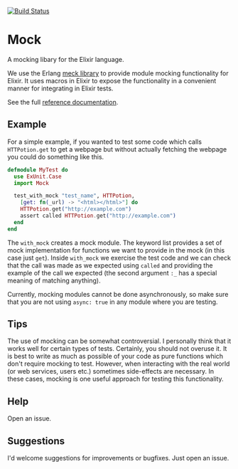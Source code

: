 [![Build Status](https://travis-ci.org/jjh42/meckex.png?branch=master)](https://travis-ci.org/jjh42/meckex)

# Mock
A mocking libary for the Elixir language.

We use the Erlang  [meck library](https://github.com/eproxus/meck) to provide module
mocking functionality for Elixir. It uses macros in Elixir to expose
the functionality in a convenient manner for integrating in Elixir tests.

See the full [reference documentation](http://jjh42.github.io/mock).

## Example

For a simple example, if you wanted to test some code which calls
`HTTPotion.get` to get a webpage but without actually fetching the
webpage you could do something like this.

```` elixir
defmodule MyTest do
  use ExUnit.Case
  import Mock

  test_with_mock "test_name", HTTPotion,
    [get: fn(_url) -> "<html></html>"] do
    HTTPotion.get("http://example.com")
    assert called HTTPotion.get("http://example.com")
  end
end
````

The `with_mock` creates a mock module. The keyword list provides a set
of mock implementation for functions we want to provide in the mock (in
this case just `get`). Inside `with_mock` we exercise the test code
and we can check that the call was made as we expected using `called` and
providing the example of the call we expected (the second argument `:_` has a 
special meaning of matching anything).

Currently, mocking modules cannot be done asynchronously, so make sure that you
are not using `async: true` in any module where you are testing.

## Tips

The use of mocking can be somewhat controversial. I personally think that it works
well for certain types of tests. Certainly, you should not overuse it. It is
best to write as much as possible of your code as pure functions which don't
require mocking to test. However, when interacting with the real world (or web services,
users etc.) sometimes side-effects are necessary. In these cases, mocking is one
useful approach for testing this functionality.

## Help

Open an issue.


## Suggestions

I'd welcome suggestions for improvements or bugfixes. Just open an issue.
